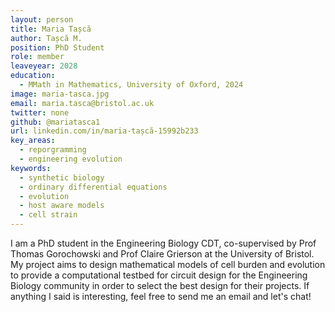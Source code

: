 ```yaml
---
layout: person
title: Maria Tașcă
author: Tașcă M.
position: PhD Student
role: member
leaveyear: 2028
education:
  - MMath in Mathematics, University of Oxford, 2024
image: maria-tasca.jpg
email: maria.tasca@bristol.ac.uk
twitter: none
github: @mariatasca1
url: linkedin.com/in/maria-tașcă-15992b233
key_areas:
  - reporgramming
  - engineering evolution
keywords:
  - synthetic biology
  - ordinary differential equations
  - evolution
  - host aware models
  - cell strain
---
```

I am a PhD student in the Engineering Biology CDT, co-supervised by Prof Thomas Gorochowski and Prof Claire Grierson at the University of Bristol. My project aims to design mathematical models of cell burden and evolution to provide a computational testbed for circuit design for the Engineering Biology community in order to select the best design for their projects. If anything I said is interesting, feel free to send me an email and let's chat!

